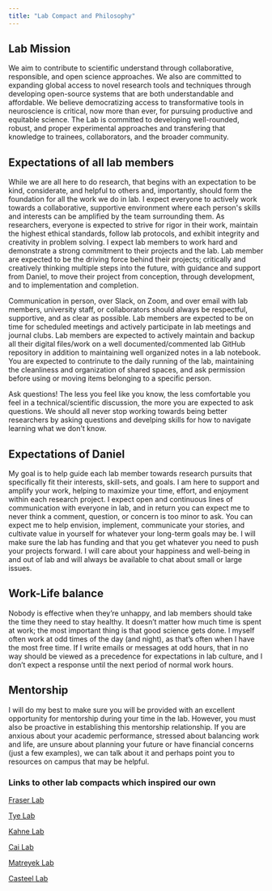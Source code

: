 ```yaml
---
title: "Lab Compact and Philosophy"
---
```


## Lab Mission

We aim to contribute to scientific understand through collaborative, responsible, and open science approaches. We also are committed to expanding global access to novel research tools and techniques through developing open-source systems that are both understandable and affordable. We believe democratizing access to transformative tools in neuroscience is critical, now more than ever, for pursuing productive and equitable science. The Lab is committed to developing well-rounded, robust, and proper experimental approaches and transfering that knowledge to trainees, collaborators, and the broader community.

## Expectations of all lab members
While we are all here to do research, that begins with an expectation to be kind, considerate, and helpful to others and, importantly, should form the foundation for all the work we do in lab. I expect everyone to actively work towards a collaborative, supportive environment where each person's skills and interests can be amplified by the team surrounding them. As researchers, everyone is expected to strive for rigor in their work, maintain the highest ethical standards, follow lab protocols, and exhibit integrity and creativity in problem solving. I expect lab members to work hard and demonstrate a strong commitment to their projects and the lab. Lab member are expected to be the driving force behind their projects; critically and creatively thinking multiple steps into the future, with guidance and support from Daniel, to move their project from conception, through development, and to implementation and completion.

Communication in person, over Slack, on Zoom, and over email with lab members, university staff, or collaborators should always be respectful, supportive, and as clear as possible. Lab members are expected to be on time for scheduled meetings and actively participate in lab meetings and journal clubs. Lab members are expected to actively maintain and backup all their digital files/work on a well documented/commented lab GitHub repository in addition to maintaining well organized notes in a lab notebook. You are expected to contrinute to the daily running of the lab, maintaining the cleanliness and organization of shared spaces, and ask permission before using or moving items belonging to a specific person.

Ask questions! The less you feel like you know, the less comfortable you feel in a technical/scientific discussion, the more you are expected to ask questions. We should all never stop working towards being better researchers by asking questions and develping skills for how to navigate learning what we don't know.

## Expectations of Daniel
My goal is to help guide each lab member towards research pursuits that specifically fit their interests, skill-sets, and goals. I am here to support and amplify your work, helping to maximize your time, effort, and enjoyment within each research project. I expect open and continuous lines of communication with everyone in lab, and in return you can expect me to never think a comment, question, or concern is too minor to ask. You can expect me to help envision, implement, communicate your stories, and cultivate value in yourself for whatever your long-term goals may be. I will make sure the lab has funding and that you get whatever you need to push your projects forward. I will care about your happiness and well-being in and out of lab and will always be available to chat about small or large issues.

## Work-Life balance
Nobody is effective when they’re unhappy, and lab members should take the time they need to stay healthy. It doesn’t matter how much time is spent at work; the most important thing is that good science gets done. I myself often work at odd times of the day (and night), as that’s often when I have the most free time. If I write emails or messages at odd hours, that in no way should be viewed as a precedence for expectations in lab culture, and I don’t expect a response until the next period of normal work hours.

## Mentorship
I will do my best to make sure you will be provided with an excellent opportunity for mentorship during your time in the lab. However, you must also be proactive in establishing this mentorship relationship. If you are anxious about your academic performance, stressed about balancing work and life, are unsure about planning your future or have financial concerns (just a few examples), we can talk about it and perhaps point you to resources on campus that may be helpful.

### Links to other lab compacts which inspired our own
[Fraser Lab](https://fraserlab.com/compact/)

[Tye Lab](https://tyelab.org/philosophy/#expectations-of-all-lab-members)

[Kahne Lab](https://kahnelab.chemistry.harvard.edu/lab-compact)

[Cai Lab](https://www.denisecailab.com/philosophy)

[Matreyek Lab](http://www.matreyeklab.com/6-lab-philosophy/)

[Casteel Lab](https://www.casteellab.com/lab-philosophy)


